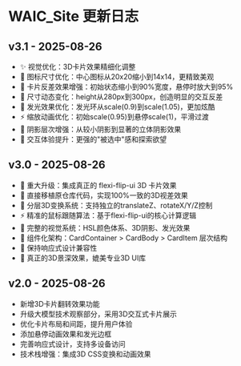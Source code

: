 # WAIC_Site 更新日志

## v3.1 - 2025-08-26
* ✨ 视觉优化：3D卡片效果精细化调整
* 📐 图标尺寸优化：中心图标从20x20缩小到14x14，更精致美观
* 🎯 卡片反差效果增强：初始状态缩小到90%宽度，悬停时放大到95%
* 📏 尺寸动态变化：height从280px到300px，创造明显的交互反差
* 💫 发光效果优化：发光环从scale(0.9)到scale(1.05)，更加炫酷
* ⚡ 缩放动画优化：初始scale(0.95)到悬停scale(1)，平滑过渡
* 🎨 阴影层次增强：从较小阴影到显著的立体阴影效果
* 🎪 交互体验提升：更强的"被选中"感和探索欲望

## v3.0 - 2025-08-26
* 🚀 重大升级：集成真正的 flexi-flip-ui 3D 卡片效果
* 🎯 直接移植原仓库代码，实现100%一致的3D视差效果
* 📐 分层3D变换系统：支持独立的translateZ、rotateX/Y/Z控制
* ⚡ 精准的鼠标跟随算法：基于flexi-flip-ui的核心计算逻辑
* 🎨 完整的视觉系统：HSL颜色体系、3D阴影、发光效果
* 🔧 组件化架构：CardContainer > CardBody > CardItem 层次结构
* 📱 保持响应式设计兼容性
* 🎪 真正的3D景深效果，媲美专业3D UI库

## v2.0 - 2025-08-26
* 新增3D卡片翻转效果功能
* 升级大模型技术观察部分，采用3D交互式卡片展示
* 优化卡片布局和间距，提升用户体验
* 添加悬停动画效果和发光边框
* 完善响应式设计，支持多设备访问
* 技术栈增强：集成3D CSS变换和动画效果

